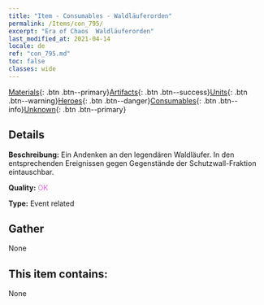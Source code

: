 ```yaml
---
title: "Item - Consumables - Waldläuferorden"
permalink: /Items/con_795/
excerpt: "Era of Chaos  Waldläuferorden"
last_modified_at: 2021-04-14
locale: de
ref: "con_795.md"
toc: false
classes: wide
---
```

 [Materials](/de/Items/){: .btn .btn--primary}[Artifacts](/de/Items/Artifacts/){: .btn .btn--success}[Units](/de/Items/Units/){: .btn .btn--warning}[Heroes](/de/Items/Heroes/){: .btn .btn--danger}[Consumables](/de/Items/Consumables/){: .btn .btn--info}[Unknown](/de/Items/Unknown/){: .btn .btn--primary}

## Details
 **Beschreibung:** Ein Andenken an den legendären Waldläufer. In den entsprechenden Ereignissen gegen Gegenstände der Schutzwall-Fraktion eintauschbar.

 **Quality:** <span style="color: #DA70D6">OK</span>

 **Type:** Event related

## Gather

  None

## This item contains:

  None

